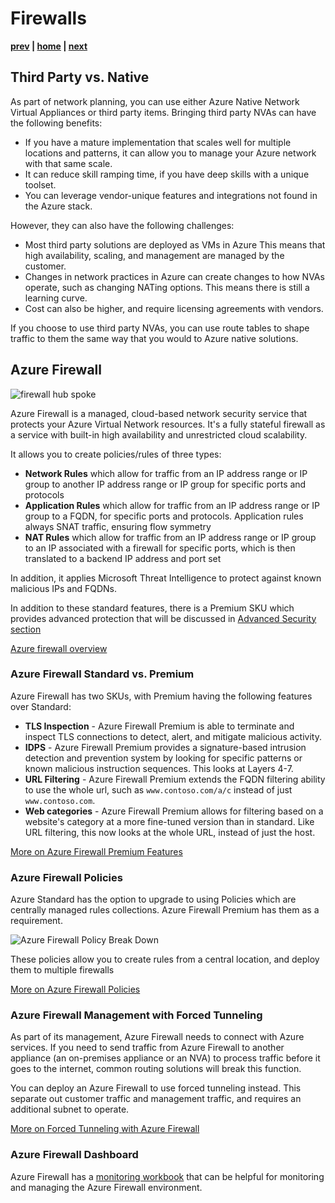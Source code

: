 # Firewalls

**[prev](./topology-overview.md) | [home](./readme.md)  | [next](./routing.md)**

## Third Party vs. Native

As part of network planning, you can use either Azure Native Network Virtual Appliances or third party items.  Bringing third party NVAs can have the following benefits:

* If you have a mature implementation that scales well for multiple locations and patterns, it can allow you to manage your Azure network with that same scale.
* It can reduce skill ramping time, if you have deep skills with a unique toolset.
* You can leverage vendor-unique features and integrations not found in the Azure stack.

However, they can also have the following challenges:

* Most third party solutions are deployed as VMs in Azure This means that high availability, scaling, and management are managed by the customer.
* Changes in network practices in Azure can create changes to how NVAs operate, such as changing NATing options.  This means there is still a learning curve.
* Cost can also be higher, and require licensing agreements with vendors.

If you choose to use third party NVAs, you can use route tables to shape traffic to them the same way that you would to Azure native solutions.

## Azure Firewall

![firewall hub spoke](https://docs.microsoft.com/azure/architecture/reference-architectures/hybrid-networking/images/spoke-spoke-routing.png)

Azure Firewall is a managed, cloud-based network security service that protects your Azure Virtual Network resources. It's a fully stateful firewall as a service with built-in high availability and unrestricted cloud scalability.

It allows you to create policies/rules of three types:

* **Network Rules** which allow for traffic from an IP address range or IP group to another IP address range or IP group for specific ports and protocols
* **Application Rules** which allow for traffic from an IP address range or IP group to a FQDN, for specific ports and protocols. Application rules always SNAT traffic, ensuring flow symmetry
* **NAT Rules** which allow for traffic from an IP address range or IP group to an IP associated with a firewall for specific ports, which is then translated to a backend IP address and port set

In addition, it applies Microsoft Threat Intelligence to protect against known malicious IPs and FQDNs.

In addition to these standard features, there is a Premium SKU which provides advanced protection that will be discussed in [Advanced Security section](security-advanced.md)

[Azure firewall overview](https://docs.microsoft.com/azure/firewall/overview)

### Azure Firewall Standard vs. Premium

Azure Firewall has two SKUs, with Premium having the following features over Standard:

* **TLS Inspection** - Azure Firewall Premium is able to terminate and inspect TLS connections to detect, alert, and mitigate malicious activity.
* **IDPS** - Azure Firewall Premium provides a signature-based intrusion detection and prevention system by looking for specific patterns or known malicious instruction sequences.  This looks at Layers 4-7.
* **URL Filtering** - Azure Firewall Premium extends the FQDN filtering ability to use the whole url, such as `www.contoso.com/a/c` instead of just `www.contoso.com`.
* **Web categories** - Azure Firewall Premium allows for filtering based on a website's category at a more fine-tuned version than in standard.  Like URL filtering, this now looks at the whole URL, instead of just the host.

[More on Azure Firewall Premium Features](https://docs.microsoft.com/azure/firewall/premium-features)

### Azure Firewall Policies

Azure Standard has the option to upgrade to using Policies which are centrally managed rules collections.  Azure Firewall Premium has them as a requirement.

![Azure Firewall Policy Break Down](https://docs.microsoft.com/azure/firewall/media/policy-rule-sets/policy-rule-sets.png)

These policies allow you to create rules from a central location, and deploy them to multiple firewalls

[More on Azure Firewall Policies](https://docs.microsoft.com/azure/firewall/policy-rule-sets)

### Azure Firewall Management with Forced Tunneling

As part of its management, Azure Firewall needs to connect with Azure services.  If you need to send traffic from Azure Firewall to another appliance (an on-premises appliance or an NVA) to process traffic before it goes to the internet, common routing solutions will break this function.

You can deploy an Azure Firewall to use forced tunneling instead.  This separate out customer traffic and management traffic, and requires an additional subnet to operate.

[More on Forced Tunneling with Azure Firewall](https://docs.microsoft.com/azure/firewall/forced-tunneling)

### Azure Firewall Dashboard

Azure Firewall has a [monitoring workbook](https://github.com/Azure/Azure-Network-Security/tree/master/Azure%20Firewall/Workbook%20-%20Azure%20Firewall%20Monitor%20Workbook) that can be helpful for monitoring and managing the Azure Firewall environment.
